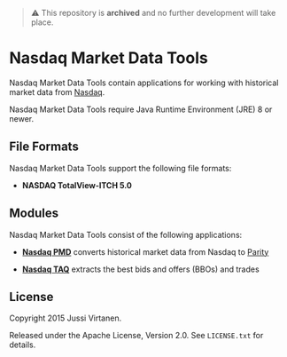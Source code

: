 > :warning: This repository is **archived** and no further development
> will take place.

# Nasdaq Market Data Tools

Nasdaq Market Data Tools contain applications for working with historical
market data from [Nasdaq][].

  [Nasdaq]: http://nasdaq.com

Nasdaq Market Data Tools require Java Runtime Environment (JRE) 8 or newer.

## File Formats

Nasdaq Market Data Tools support the following file formats:

- **NASDAQ TotalView-ITCH 5.0**

## Modules

Nasdaq Market Data Tools consist of the following applications:

- [**Nasdaq PMD**](applications/pmd) converts historical market data from
  Nasdaq to [Parity][]

- [**Nasdaq TAQ**](applications/taq) extracts the best bids and offers (BBOs)
  and trades

  [Parity]: https://github.com/paritytrading/parity

## License

Copyright 2015 Jussi Virtanen.

Released under the Apache License, Version 2.0. See `LICENSE.txt` for details.
